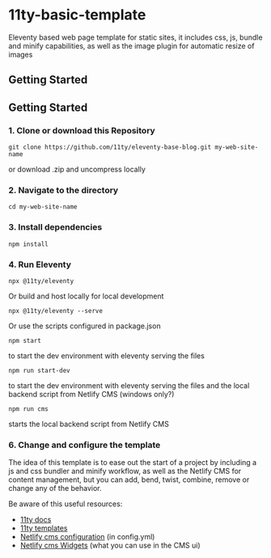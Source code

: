 # 11ty-basic-template

Eleventy based web page template for static sites, it includes css, js, bundle and minify capabilities, as well as the image plugin for automatic resize of images

## Getting Started

## Getting Started

### 1. Clone or download this Repository

```
git clone https://github.com/11ty/eleventy-base-blog.git my-web-site-name
```

or download .zip and uncompress locally

### 2. Navigate to the directory

```
cd my-web-site-name
```

### 3. Install dependencies

```
npm install
```

### 4. Run Eleventy

```
npx @11ty/eleventy
```

Or build and host locally for local development

```
npx @11ty/eleventy --serve
```

Or use the scripts configured in package.json

```
npm start
```

to start the dev environment with eleventy serving the files

```
npm run start-dev
```

to start the dev environment with eleventy serving the files and the local backend script from Netlify CMS (windows only?)

```
npm run cms
```

starts the local backend script from Netlify CMS

### 6. Change and configure the template

The idea of this template is to ease out the start of a project by including a js and css bundler and minify workflow, as well as the Netlify CMS for content management, but you can add, bend, twist, combine, remove or change any of the behavior. 

Be aware of this useful resources:

- [11ty docs](https://www.11ty.dev/docs/)
- [11ty templates](https://www.11ty.dev/docs/templates/)
- [Netlify cms configuration](https://www.netlifycms.org/docs/configuration-options/) (in config.yml)
- [Netlify cms Widgets](https://www.netlifycms.org/docs/widgets/) (what you can use in the CMS ui)
